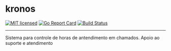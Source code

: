 # kronos
[![MIT licensed](https://img.shields.io/badge/license-MIT-blue.svg)](LICENSE)
[![Go Report Card](https://goreportcard.com/badge/github.com/gabrielbo1/kronos)](https://goreportcard.com/report/github.com/gabrielbo1/kronos)
[![Build Status](https://travis-ci.org/gabrielbo1/kronos.svg?branch=master)](https://travis-ci.org/gabrielbo1/kronos)
****
Sistema para controle de horas de antendimento em chamados. Apoio ao suporte e atendimento
